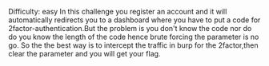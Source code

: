 Difficulty: easy
In this challenge you register an account and it will automatically redirects you to a dashboard where you have to put a code for 2factor-authentication.But the problem is you don't know the code nor do do you know the length of the code hence brute forcing the parameter is no go.
So the the best way is to intercept the traffic in burp for the 2factor,then clear the parameter and you will get your flag.